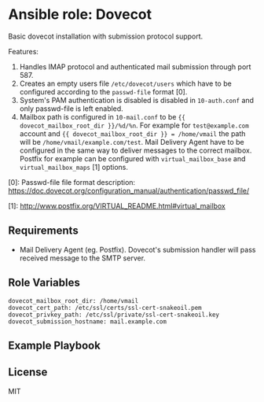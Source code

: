 Ansible role: Dovecot
=====================

Basic dovecot installation with submission protocol support.

Features:

1. Handles IMAP protocol and authenticated mail submission through port 587.
2. Creates an empty users file `/etc/dovecot/users` which have to be configured according to the `passwd-file` format \[0\].
3. System's PAM authentication is disabled is disabled in `10-auth.conf` and only passwd-file is left enabled.
4. Mailbox path is configured in `10-mail.conf` to be `{{ dovecot_mailbox_root_dir }}/%d/%n`. For example for `test@example.com` account and `{{ dovecot_mailbox_root_dir }} = /home/vmail` the path will be `/home/vmail/example.com/test`. Mail Delivery Agent have to be configured in the same way to deliver messages to the correct mailbox. Postfix for example can be configured with `virtual_mailbox_base` and `virtual_mailbox_maps` \[1\] options.

\[0\]: Passwd-file file format description: https://doc.dovecot.org/configuration_manual/authentication/passwd_file/

\[1\]: http://www.postfix.org/VIRTUAL_README.html#virtual_mailbox

Requirements
------------

- Mail Delivery Agent (eg. Postfix). Dovecot's submission handler will pass received message to the SMTP server.

Role Variables
--------------

```
dovecot_mailbox_root_dir: /home/vmail
dovecot_cert_path: /etc/ssl/certs/ssl-cert-snakeoil.pem
dovecot_privkey_path: /etc/ssl/private/ssl-cert-snakeoil.key
dovecot_submission_hostname: mail.example.com
```

Example Playbook
----------------



License
-------

MIT